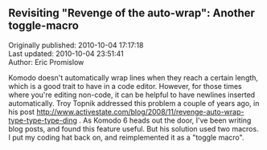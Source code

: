 ## Revisiting "Revenge of the auto-wrap": Another toggle-macro  
Originally published: 2010-10-04 17:17:18  
Last updated: 2010-10-04 23:51:41  
Author: Eric Promislow  
  
Komodo doesn't automatically wrap lines when they reach a certain length, which is a good trait to have in a code editor. However, for those times where you're editing non-code, it can be helpful to have newlines inserted automatically. Troy Topnik addressed this problem a couple of years ago, in his post http://www.activestate.com/blog/2008/11/revenge-auto-wrap-type-type-type-ding . As Komodo 6 heads out the door, I've been writing blog posts, and found this feature useful. But his solution used two macros. I put my coding hat back on, and reimplemented it as a "toggle macro".